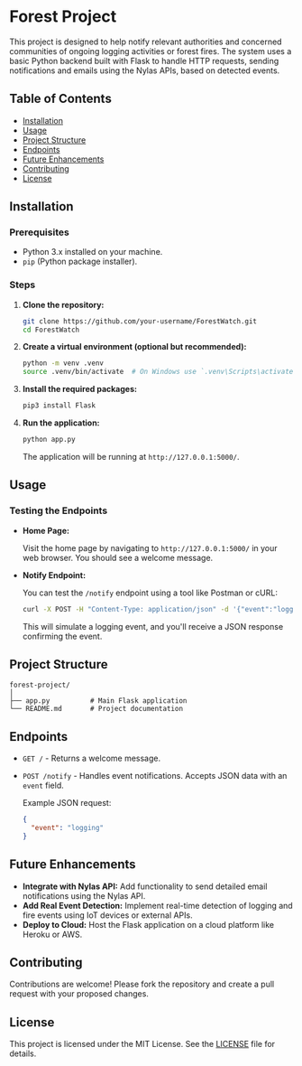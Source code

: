 # Forest Project

This project is designed to help notify relevant authorities and concerned communities of ongoing logging activities or forest fires. 
The system uses a basic Python backend built with Flask to handle HTTP requests, sending notifications and emails using the Nylas APIs, based on detected events.

## Table of Contents

- [Installation](#installation)
- [Usage](#usage)
- [Project Structure](#project-structure)
- [Endpoints](#endpoints)
- [Future Enhancements](#future-enhancements)
- [Contributing](#contributing)
- [License](#license)

## Installation

### Prerequisites

- Python 3.x installed on your machine.
- `pip` (Python package installer).

### Steps

1. **Clone the repository:**

   ```bash
   git clone https://github.com/your-username/ForestWatch.git
   cd ForestWatch
   ```

2. **Create a virtual environment (optional but recommended):**

   ```bash
   python -m venv .venv
   source .venv/bin/activate  # On Windows use `.venv\Scripts\activate`
   ```

3. **Install the required packages:**

   ```bash
   pip3 install Flask
   ```

4. **Run the application:**

   ```bash
   python app.py
   ```

   The application will be running at `http://127.0.0.1:5000/`.

## Usage

### Testing the Endpoints

- **Home Page:**

  Visit the home page by navigating to `http://127.0.0.1:5000/` in your web browser. You should see a welcome message.

- **Notify Endpoint:**

  You can test the `/notify` endpoint using a tool like Postman or cURL:

  ```bash
  curl -X POST -H "Content-Type: application/json" -d '{"event":"logging"}' http://127.0.0.1:5000/notify
  ```

  This will simulate a logging event, and you'll receive a JSON response confirming the event.

## Project Structure

```
forest-project/
│
├── app.py          # Main Flask application
└── README.md       # Project documentation
```

## Endpoints

- `GET /` - Returns a welcome message.
- `POST /notify` - Handles event notifications. Accepts JSON data with an `event` field.

  Example JSON request:
  ```json
  {
    "event": "logging"
  }
  ```

## Future Enhancements

- **Integrate with Nylas API:** Add functionality to send detailed email notifications using the Nylas API.
- **Add Real Event Detection:** Implement real-time detection of logging and fire events using IoT devices or external APIs.
- **Deploy to Cloud:** Host the Flask application on a cloud platform like Heroku or AWS.

## Contributing

Contributions are welcome! Please fork the repository and create a pull request with your proposed changes.

## License

This project is licensed under the MIT License. See the [LICENSE](LICENSE) file for details.
